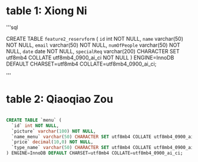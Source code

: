 # table 1: Xiong Ni

'''sql

CREATE TABLE `feature2_reservform` (
  `id` int NOT NULL,
  `name` varchar(50) NOT NULL,
  `email` varchar(50) NOT NULL,
  `numOfPeople` varchar(50) NOT NULL,
  `date` date NOT NULL,
  `specialReq` varchar(200) CHARACTER SET utf8mb4 COLLATE utf8mb4_0900_ai_ci NOT NULL
) ENGINE=InnoDB DEFAULT CHARSET=utf8mb4 COLLATE=utf8mb4_0900_ai_ci;

'''


# table 2: Qiaoqiao Zou

```sql

CREATE TABLE `menu` (
  `id` int NOT NULL,
  `picture` varchar(100) NOT NULL,
  `name_menu` varchar(50) CHARACTER SET utf8mb4 COLLATE utf8mb4_0900_ai_ci NOT NULL,
  `price` decimal(10,0) NOT NULL,
  `type_name` varchar(50) CHARACTER SET utf8mb4 COLLATE utf8mb4_0900_ai_ci NOT NULL
) ENGINE=InnoDB DEFAULT CHARSET=utf8mb4 COLLATE=utf8mb4_0900_ai_ci;

```


